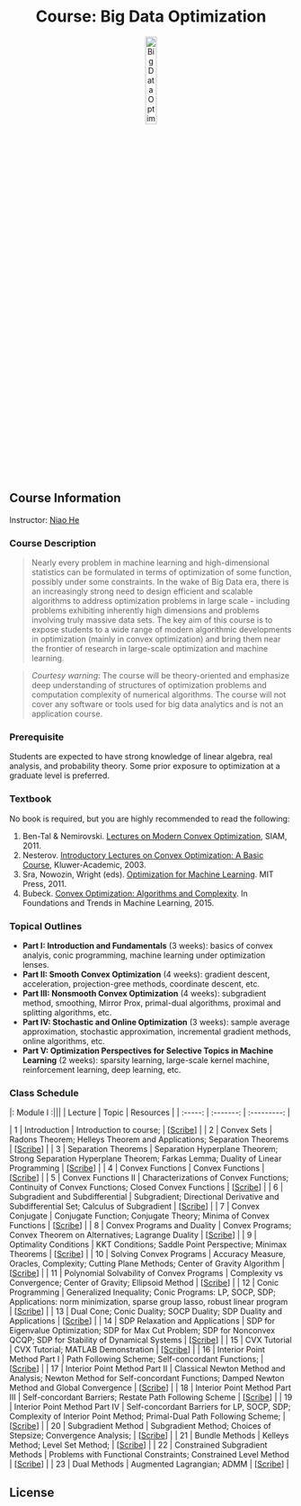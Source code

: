 
<h1 align="center">Course: Big Data Optimization </h1>
<p align="center"><a href="http://people.inf.ethz.ch/niaohe/teaching.html"><img alt="Big Data Optimization" src="./assets/img/" width="20%"></a></p>

## Course Information
Instructor: [Niao He](http://people.inf.ethz.ch/niaohe/index.html)

### Course Description
> Nearly every problem in machine learning and high-dimensional statistics can be formulated in terms of optimization of some function, possibly under some constraints. In the wake of Big Data era, there is an increasingly strong need to design efficient and scalable algorithms to address optimization problems in large scale - including problems exhibiting inherently high dimensions and problems involving truly massive data sets. The key aim of this course is to expose students to a wide range of modern algorithmic developments in optimization (mainly in convex optimization) and bring them near the frontier of research in large-scale optimization and machine learning. 
 
> *Courtesy warning*: The course will be theory-oriented and emphasize deep understanding of structures of optimization problems and computation complexity of numerical algorithms. The course will not cover any software or tools used for big data analytics and is not an application course.

### Prerequisite
Students are expected to have strong knowledge of linear algebra, real analysis, and probability theory. Some prior exposure to optimization at a graduate level is preferred.

### Textbook
No book is required, but you are highly recommended to read the following:

1. Ben-Tal & Nemirovski. [Lectures on Modern Convex Optimization](http://www2.isye.gatech.edu/~nemirovs/Lect_ModConvOpt.pdf), SIAM, 2011.
2. Nesterov. [Introductory Lectures on Convex Optimization: A Basic Course](http://citeseerx.ist.psu.edu/viewdoc/download?doi=10.1.1.693.855&rep=rep1&type=pdf), Kluwer-Academic, 2003.
3. Sra, Nowozin, Wright (eds). [Optimization for Machine Learning](https://mitpress.mit.edu/books/optimization-machine-learning). MIT Press, 2011.
4. Bubeck. [Convex Optimization: Algorithms and Complexity](http://research.microsoft.com/en-us/um/people/sebubeck/Bubeck15.pdf). In Foundations and Trends in Machine Learning, 2015.


### Topical Outlines

- **Part I: Introduction and Fundamentals** (3 weeks): basics of convex analyis, conic programming, machine learning under optimization lenses.
- **Part II: Smooth Convex Optimization** (4 weeks): gradient descent, acceleration, projection-gree methods, coordinate descent, etc. 
- **Part III: Nonsmooth Convex Optimization** (4 weeks): subgradient method, smoothing, Mirror Prox, primal-dual algorithms, proximal and splitting algorithms, etc. 
- **Part IV: Stochastic and Online Optimization** (3 weeks): sample average approximation, stochastic approximation, incremental gradient methods, online algorithms, etc. 
- **Part V: Optimization Perspectives for Selective Topics in Machine Learning** (2 weeks): sparsity learning, large-scale kernel machine, reinforcement learning, deep learning, etc. 


### Class Schedule

|: Module I :|||
| Lecture  | Topic | Resources |
| :-----:  | :-------: | :---------: |



| 1 |  Introduction | Introduction to course;  | [[Scribe](./lecture_slides/IE521-lecture-1-convex-sets.pdf)] |
| 2 | Convex Sets | Radons Theorem; Helleys Theorem and Applications; Separation Theorems | [[Scribe](./lecture_slides/IE521-lecture-2-convex-geometry.pdf)] |
| 3 | Separation Theorems | Separation Hyperplane Theorem; Strong Separation Hyperplane Theorem; Farkas Lemma; Duality of Linear Programming | [[Scribe](./lecture_slides/IE521-lecture-3-separation-theorems.pdf)] |
| 4 | Convex Functions | Convex Functions  | [[Scribe](./lecture_slides/IE521-lecture-4-convex-functions.pdf)] |
| 5 | Convex Functions II | Characterizations of Convex Functions; Continuity of Convex Functions; Closed Convex Functions | [[Scribe](./lecture_slides/IE521-lecture-5-convex-functions-II.pdf)] |
| 6 | Subgradient and Subdifferential | Subgradient; Directional Derivative and Subdifferential Set; Calculus of Subgradient | [[Scribe](./lecture_slides/IE521-lecture-6-subgradients.pdf)] |
| 7 | Convex Conjugate | Conjugate Function; Conjugate Theory; Minima of Convex Functions | [[Scribe](./lecture_slides/IE521-lecture-7-convex-conjuate.pdf)] |
| 8 | Convex Programs and Duality | Convex Programs; Convex Theorem on Alternatives; Lagrange Duality | [[Scribe](./lecture_slides/IE521-lecture-8-convex-programs-and-duality.pdf)] |
| 9 | Optimality Conditions | KKT Conditions; Saddle Point Perspective; Minimax Theorems | [[Scribe](./lecture_slides/IE521-lecture-9-optimality-conditions.pdf)] |
| 10 | Solving Convex Programs | Accuracy Measure, Oracles, Complexity; Cutting Plane Methods; Center of Gravity Algorithm | [[Scribe](./lecture_slides/IE521-lecture-10-solving-convex-programs.pdf)] |
| 11 | Polynomial Solvability of Convex Programs | Complexity vs Convergence; Center of Gravity; Ellipsoid Method | [[Scribe](./lecture_slides/IE521-lecture-11-ellipsoid-method.pdf)] |
| 12 | Conic Programming | Generalized Inequality; Conic Programs: LP, SOCP, SDP; Applications: norm minimization, sparse group lasso, robust linear program | [[Scribe](./lecture_slides/IE521-lecture-12-conic-programs.pdf)] |
| 13 | Dual Cone; Conic Duality; SOCP Duality; SDP Duality and Applications | [[Scribe](./lecture_slides/IE521-lecture-13-conic-duality.pdf)] |
| 14 | SDP Relaxation and Applications | SDP for Eigenvalue Optimization; SDP for Max Cut Problem; SDP for Nonconvex QCQP; SDP for Stability of Dynamical Systems | [[Scribe](./lecture_slides/IE521-lecture-14-SDP-relaxation.pdf)] |
| 15 | CVX Tutorial | CVX Tutorial; MATLAB Demonstration | [[Scribe](./lecture_slides/IE521-lecture-15-CVX-tutorial.pdf)] |
| 16 | Interior Point Method  Part I | Path Following Scheme; Self-concordant Functions;  | [[Scribe](./lecture_slides/IE521-lecture-16-IPM-self-concordance.pdf)] |
| 17 | Interior Point Method  Part II | Classical Newton Method and Analysis; Newton Method for Self-concordant Functions; Damped Newton Method and Global Convergence | [[Scribe](./lecture_slides/IE521-lecture-17-IPM-Newton-method.pdf)] |
| 18 | Interior Point Method  Part III | Self-concordant Barriers; Restate Path Following Scheme | [[Scribe](./lecture_slides/IE521-lecture-18-IPM-path-following-scheme.pdf)] |
| 19 | Interior Point Method  Part IV | Self-concordant Barriers for LP, SOCP, SDP; Complexity of Interior Point Method; Primal-Dual Path Following Scheme;  | [[Scribe](./lecture_slides/IE521-lecture-19-IPM-conic-programs.pdf)] |
| 20 | Subgradient Method | Subgradient Method; Choices of Stepsize; Convergence Analysis;  | [[Scribe](./lecture_slides/IE521-lecture-20-subgradient-method.pdf)] |
| 21 | Bundle Methods | Kelleys Method; Level Set Method;  | [[Scribe](./lecture_slides/IE521-lecture-21-bundle-methods.pdf)] |
| 22 | Constrained Subgradient Methods | Problems with Functional Constraints; Constrained Level Method | [[Scribe](./lecture_slides/IE521-lecture-22-constrained-subgradient-methods.pdf)] |
| 23 | Dual Methods | Augmented Lagrangian; ADMM | [[Scribe](./lecture_slides/IE521-lecture-23-dual-methods.pdf)] |

## License
